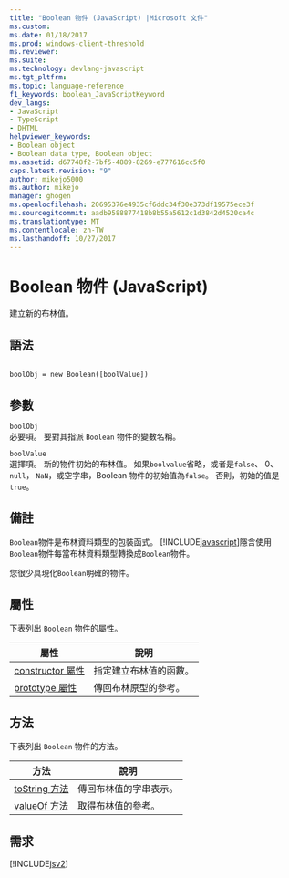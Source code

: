 ```yaml
---
title: "Boolean 物件 (JavaScript) |Microsoft 文件"
ms.custom: 
ms.date: 01/18/2017
ms.prod: windows-client-threshold
ms.reviewer: 
ms.suite: 
ms.technology: devlang-javascript
ms.tgt_pltfrm: 
ms.topic: language-reference
f1_keywords: boolean_JavaScriptKeyword
dev_langs:
- JavaScript
- TypeScript
- DHTML
helpviewer_keywords:
- Boolean object
- Boolean data type, Boolean object
ms.assetid: d67748f2-7bf5-4889-8269-e777616cc5f0
caps.latest.revision: "9"
author: mikejo5000
ms.author: mikejo
manager: ghogen
ms.openlocfilehash: 20695376e4935cf6ddc34f30e373df19575ece3f
ms.sourcegitcommit: aadb9588877418b8b55a5612c1d3842d4520ca4c
ms.translationtype: MT
ms.contentlocale: zh-TW
ms.lasthandoff: 10/27/2017
---
```

# <a name="boolean-object-javascript"></a>Boolean 物件 (JavaScript)
建立新的布林值。  
  
## <a name="syntax"></a>語法  
  
```  
  
boolObj = new Boolean([boolValue])  
```  
  
## <a name="parameters"></a>參數  
 `boolObj`  
 必要項。 要對其指派 `Boolean` 物件的變數名稱。  
  
 `boolValue`  
 選擇項。 新的物件初始的布林值。 如果`boolvalue`省略，或者是`false`、 0、 `null`， `NaN`，或空字串，Boolean 物件的初始值為`false`。 否則，初始的值是`true`。  
  
## <a name="remarks"></a>備註  
 `Boolean`物件是布林資料類型的包裝函式。 [!INCLUDE[javascript](../../javascript/includes/javascript-md.md)]隱含使用`Boolean`物件每當布林資料類型轉換成`Boolean`物件。  
  
 您很少具現化`Boolean`明確的物件。  
  
## <a name="properties"></a>屬性  
 下表列出 `Boolean` 物件的屬性。  
  
|屬性|說明|  
|--------------|-----------------|  
|[constructor 屬性](../../javascript/reference/constructor-property-boolean.md)|指定建立布林值的函數。|  
|[prototype 屬性](../../javascript/reference/prototype-property-boolean.md)|傳回布林原型的參考。|  
  
<a name="js56jsobjarraymeth"></a>   
## <a name="methods"></a>方法  
 下表列出 `Boolean` 物件的方法。  
  
|方法|說明|  
|------------|-----------------|  
|[toString 方法](../../javascript/reference/tostring-method-boolean-1.md)|傳回布林值的字串表示。|  
|[valueOf 方法](../../javascript/reference/valueof-method-boolean.md)|取得布林值的參考。|  
  
## <a name="requirements"></a>需求  
 [!INCLUDE[jsv2](../../javascript/reference/includes/jsv2-md.md)]